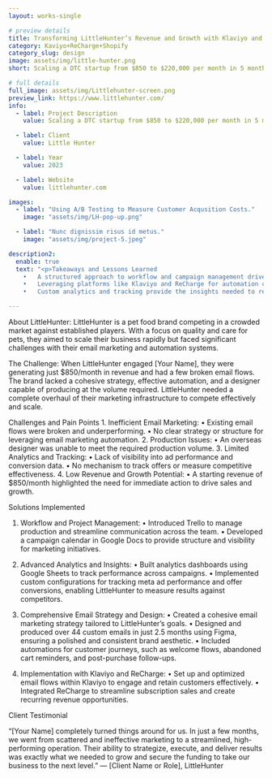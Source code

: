 ```yaml
---
layout: works-single

# preview details
title: Transforming LittleHunter’s Revenue and Growth with Klaviyo and ReCharge
category: Kaviyo+ReCharge+Shopify
category_slug: design
image: assets/img/little-hunter.png
short: Scaling a DTC startup from $850 to $220,000 per month in 5 month

# full details
full_image: assets/img/Littlehunter-screen.png
preview_link: https://www.littlehunter.com/
info:
  - label: Project Description
    value: Scaling a DTC startup from $850 to $220,000 per month in 5 months.

  - label: Client
    value: Little Hunter 

  - label: Year
    value: 2023

  - label: Website
    value: littlehunter.com

images:
  - label: "Using A/B Testing to Measure Customer Acqusition Costs."
    image: "assets/img/LH-pop-up.png"

  - label: "Nunc dignissim risus id metus."
    image: "assets/img/project-5.jpeg"

description2:
  enable: true
  text: "<p>Takeaways and Lessons Learned
	•	A structured approach to workflow and campaign management drives efficiency and results.
	•	Leveraging platforms like Klaviyo and ReCharge for automation can significantly boost revenue in subscription-driven businesses.
	•	Custom analytics and tracking provide the insights needed to refine strategies and compete effectively..</p>"

---
```


About LittleHunter:
LittleHunter is a pet food brand competing in a crowded market against established players. With a focus on quality and care for pets, they aimed to scale their business rapidly but faced significant challenges with their email marketing and automation systems.

The Challenge:
When LittleHunter engaged [Your Name], they were generating just $850/month in revenue and had a few broken email flows. The brand lacked a cohesive strategy, effective automation, and a designer capable of producing at the volume required. LittleHunter needed a complete overhaul of their marketing infrastructure to compete effectively and scale.

Challenges and Pain Points
	1.	Inefficient Email Marketing:
	•	Existing email flows were broken and underperforming.
	•	No clear strategy or structure for leveraging email marketing automation.
	2.	Production Issues:
	•	An overseas designer was unable to meet the required production volume.
	3.	Limited Analytics and Tracking:
	•	Lack of visibility into ad performance and conversion data.
	•	No mechanism to track offers or measure competitive effectiveness.
	4.	Low Revenue and Growth Potential:
	•	A starting revenue of $850/month highlighted the need for immediate action to drive sales and growth.

Solutions Implemented

1. Workflow and Project Management:
	•	Introduced Trello to manage production and streamline communication across the team.
	•	Developed a campaign calendar in Google Docs to provide structure and visibility for marketing initiatives.

2. Advanced Analytics and Insights:
	•	Built analytics dashboards using Google Sheets to track performance across campaigns.
	•	Implemented custom configurations for tracking meta ad performance and offer conversions, enabling LittleHunter to measure results against competitors.

3. Comprehensive Email Strategy and Design:
	•	Created a cohesive email marketing strategy tailored to LittleHunter’s goals.
	•	Designed and produced over 44 custom emails in just 2.5 months using Figma, ensuring a polished and consistent brand aesthetic.
	•	Included automations for customer journeys, such as welcome flows, abandoned cart reminders, and post-purchase follow-ups.

4. Implementation with Klaviyo and ReCharge:
	•	Set up and optimized email flows within Klaviyo to engage and retain customers effectively.
	•	Integrated ReCharge to streamline subscription sales and create recurring revenue opportunities.

  Client Testimonial

“[Your Name] completely turned things around for us. In just a few months, we went from scattered and ineffective marketing to a streamlined, high-performing operation. Their ability to strategize, execute, and deliver results was exactly what we needed to grow and secure the funding to take our business to the next level.”
— [Client Name or Role], LittleHunter